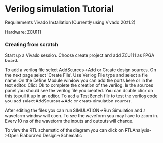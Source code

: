 # Verilog simulation Tutorial

Requirements
Vivado Installation (Currently using Vivado 2021.2)

Hardware:
ZCU111

### Creating from scratch

Start up a Vivado session. Choose create project and add ZCU111 as FPGA board.

To add a verilog file select AddSources->Add or Create design sources. On the next page select 'Create File'. Use Verilog File type and select a file name. On the Define Module window you can add the ports here or in the text editor. Click Ok to complete the creation of the verilog. In the sources panel you should see the verilog file you created. You can double click on this to pull it up in an editor. To add a Test Bench file to test the verilog code you add select AddSources->Add or create simulation sources.

After editing the files you can run SIMULATION->Run Simulation and a waveform window will open. To see the waveform you may have to zoom in. Every 10 ns of the waveform the inputs and outputs will change.

To view the RTL schematic of the diagram you can click on RTLAnalysis->Open Elaborated Design->Schematic
